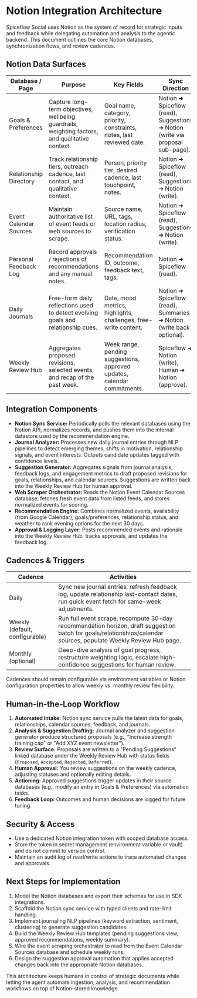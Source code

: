 # Notion Integration Architecture

Spiceflow Social uses Notion as the system of record for strategic inputs and feedback while delegating automation and analysis to the agentic backend. This document outlines the core Notion databases, synchronization flows, and review cadences.

## Notion Data Surfaces
| Database / Page | Purpose | Key Fields | Sync Direction |
| --- | --- | --- | --- |
| Goals & Preferences | Capture long-term objectives, wellbeing guardrails, weighting factors, and qualitative context. | Goal name, category, priority, constraints, notes, last reviewed date. | Notion ➜ Spiceflow (read), Suggestions ➜ Notion (write via proposal sub-page). |
| Relationship Directory | Track relationship tiers, outreach cadence, last contact, and qualitative context. | Person, priority tier, desired cadence, last touchpoint, notes. | Notion ➜ Spiceflow (read), Suggestions ➜ Notion (write). |
| Event Calendar Sources | Maintain authoritative list of event feeds or web sources to scrape. | Source name, URL, tags, location radius, verification status. | Notion ➜ Spiceflow (read), Suggestions ➜ Notion (write). |
| Personal Feedback Log | Record approvals / rejections of recommendations and any manual notes. | Recommendation ID, outcome, feedback text, tags. | Notion ➜ Spiceflow (read). |
| Daily Journals | Free-form daily reflections used to detect evolving goals and relationship cues. | Date, mood metrics, highlights, challenges, free-write content. | Notion ➜ Spiceflow (read), Summaries ➜ Notion (write back optional). |
| Weekly Review Hub | Aggregates proposed revisions, selected events, and recap of the past week. | Week range, pending suggestions, approved updates, calendar commitments. | Spiceflow ➜ Notion (write), Human ➜ Notion (approve). |

## Integration Components
- **Notion Sync Service:** Periodically polls the relevant databases using the Notion API, normalizes records, and pushes them into the internal datastore used by the recommendation engine.
- **Journal Analyzer:** Processes new daily journal entries through NLP pipelines to detect emerging themes, shifts in motivation, relationship signals, and event interests. Outputs candidate updates tagged with confidence levels.
- **Suggestion Generator:** Aggregates signals from journal analysis, feedback logs, and engagement metrics to draft proposed revisions for goals, relationships, and calendar sources. Suggestions are written back into the Weekly Review Hub for human approval.
- **Web Scraper Orchestrator:** Reads the Notion Event Calendar Sources database, fetches fresh event data from listed feeds, and stores normalized events for scoring.
- **Recommendation Engine:** Combines normalized events, availability (from Google Calendar), goals/preferences, relationship status, and weather to rank evening options for the next 30 days.
- **Approval & Logging Layer:** Posts recommended events and rationale into the Weekly Review Hub, tracks approvals, and updates the feedback log.

## Cadences & Triggers
| Cadence | Activities |
| --- | --- |
| Daily | Sync new journal entries, refresh feedback log, update relationship last-contact dates, run quick event fetch for same-week adjustments. |
| Weekly (default, configurable) | Run full event scrape, recompute 30-day recommendation horizon, draft suggestion batch for goals/relationships/calendar sources, populate Weekly Review Hub page. |
| Monthly (optional) | Deep-dive analysis of goal progress, restructure weighting logic, escalate high-confidence suggestions for human review. |

Cadences should remain configurable via environment variables or Notion configuration properties to allow weekly vs. monthly review flexibility.

## Human-in-the-Loop Workflow
1. **Automated Intake:** Notion sync service pulls the latest data for goals, relationships, calendar sources, feedback, and journals.
2. **Analysis & Suggestion Drafting:** Journal analyzer and suggestion generator produce structured proposals (e.g., "Increase strength training cap" or "Add XYZ event newsletter").
3. **Review Surface:** Proposals are written to a "Pending Suggestions" linked database under the Weekly Review Hub with status fields (`Proposed`, `Accepted`, `Rejected`, `Deferred`).
4. **Human Approval:** You review suggestions on the weekly cadence, adjusting statuses and optionally editing details.
5. **Actioning:** Approved suggestions trigger updates in their source databases (e.g., modify an entry in Goals & Preferences) via automation tasks.
6. **Feedback Loop:** Outcomes and human decisions are logged for future tuning.

## Security & Access
- Use a dedicated Notion integration token with scoped database access.
- Store the token in secret management (environment variable or vault) and do not commit to version control.
- Maintain an audit log of read/write actions to trace automated changes and approvals.

## Next Steps for Implementation
1. Model the Notion databases and export their schemas for use in SDK integrations.
2. Scaffold the Notion sync service with typed clients and rate-limit handling.
3. Implement journaling NLP pipelines (keyword extraction, sentiment, clustering) to generate suggestion candidates.
4. Build the Weekly Review Hub templates (pending suggestions view, approved recommendations, weekly summary).
5. Wire the event scraping orchestrator to read from the Event Calendar Sources database and schedule weekly runs.
6. Design the suggestion approval automation that applies accepted changes back into the appropriate Notion databases.

This architecture keeps humans in control of strategic documents while letting the agent automate ingestion, analysis, and recommendation workflows on top of Notion-stored knowledge.
